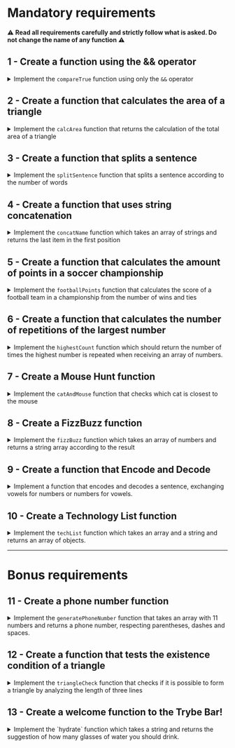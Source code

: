 # Mandatory requirements

:warning: **Read all requirements carefully and strictly follow what is asked. Do not change the name of any function** :warning:

## 1 - Create a function using the && operator

<details>
  <summary>
    Implement the <code>compareTrue</code> function using only the <code>&&</code> operator
  </summary> <br />

The `compareTrue` function when receiving two boolean parameters should:

- Return `true` if both values ​​are true;
- Return `false` if one or both parameters are false.

Example:

```javascript
const giraffe = true;
const elephant = true;
const monkey = false;
```

If the function is called with the values ​​`giraffe` and `elephant` as parameters, it returns `true`, but if it is called with the parameters `monkey` and `elephant` it returns `false`.

**What will be tested:**

- Return false when the function compareTrue is called with a parameter with value false and another with value true;

- Return false when calling the compareTrue function with two parameters of false value;

- Return true when calling the compareTrue function with two parameters of true value.

</details>

## 2 - Create a function that calculates the area of ​​a triangle

<details>
  <summary>
Implement the <code>calcArea</code> function that returns the calculation of the total area of ​​a triangle

  </summary> <br />

The `calcArea` function takes the value of the base (`base`) and another of the height (`height`) of a triangle and returns the calculation of its area.

- Calculate the total area of ​​the triangle using the formula `(base * height) / 2`.

**What will be tested:**

- Return the value 250 when the calcArea function is called with the base parameter set to 10 and the height parameter set to 50;

- Return the value 5 when the `calcArea` function is called with the `base` parameter set to 5 and the `height` parameter set to 2;

- Return the value 25.5 when the `calcArea` function is called with the `base` parameter set to 51 and the `height` parameter set to 1.

</details>

## 3 - Create a function that splits a sentence

<details>
  <summary>
Implement the <code>splitSentence</code> function that splits a sentence according to the number of words

  </summary> <br />
The `splitSentence` function takes a string as a parameter and must return an array with the words separated by commas.
  
  Example: if the function receives the string `'go Trybe'`, the return must be `['go', 'Trybe']`.

**What will be tested:**

- Return the value `['go', 'Trybe']` if the function receives the string `'go Trybe'`;

- Return the value `['vamo', 'que', 'vamo']` if the function receives the string `'vamo que vamo'`;

- Return the value `['rocket']` if the function receives the string `'rocket'`.

</details>

## 4 - Create a function that uses string concatenation

<details>
  <summary>
Implement the <code>concatName</code> function which takes an array of strings and returns the last item in the first position

  </summary> <br />
The `concatName` function takes an array of strings and must return a string of the form `'LAST ITEM, FIRST ITEM`, regardless of the size of the array.
  
  Example:

- If the parameter passed to the `concatName` function is the array `['Lucas', 'Cassiano', 'Ferraz', 'Paolillo']`, the function should return `Paolillo, Lucas`.

**What will be tested:**

- Return `'Paolillo, Lucas'` when the parameter passed in the concatName function is `['Lucas', 'Cassiano', 'Ferraz', 'Paolillo']`;

- Return `'re, rocket'` when the parameter passed in the concatName function is `['rocket', 'not', 'has', 'reverse']`;

- Return `'captain, captain'` when the parameter passed in the concatName function is `['captain', 'my', 'captain']`.

</details>

## 5 - Create a function that calculates the amount of points in a soccer championship

<details>
  <summary>
Implement the <code>footballPoints</code> function that calculates the score of a football team in a championship from the number of wins and ties

  </summary> <br />

The `footballPoints` function receives the number of victories (`wins`) and the number of ties (`ties`) and returns the amount of points that the team scored in a championship. For this, consider that:

- `wins`: is the number of wins and is worth 3 points;
- `ties`: is the number of ties and is worth 1 point.

**What will be tested:**

- Return `50` points when the team has 14 wins and 8 draws;

- Return `5` points when the team has 1 win and 2 draws;

- Return `0` points when the team has 0 wins and 0 draws.

</details>

## 6 - Create a function that calculates the number of repetitions of the largest number

<details>
  <summary>
Implement the <code>highestCount</code> function which should return the number of times the highest number is repeated when receiving an array of numbers.

  </summary> <br />

The function must return the number of times the **largest** number is repeated within the array.

For example:

- If the parameter is an array with values ​​`[9, 1, 2, 3, 9, 5, 7]`, the function must return `2`, which is the number of times the number `9` (largest number of the array) is repeated.

**WHAand will be tested:**

- Return `2` when the parameter passed in the highestCount function is `[9, 1, 2, 3, 9, 5, 7]`;

- Return `1` when the parameter passed in the highestCount function is `[0, 4, 4, 4, 9, 2, 1]`;

- Return `3` when the parameter passed in the highestCount function is `[0, 0, 0]`.

</details>

## 7 - Create a Mouse Hunt function

<details>
  <summary>
Implement the <code>catAndMouse</code> function that checks which cat is closest to the mouse

  </summary> <br />
Imagine that two cats are chasing the same mouse. You need to check which cat is closest to its prey. To do so, implement the `catAndMouse` function that takes 3 parameters of type `number` in the following order:

    - `mouse`: represents the mouse position.

    - `cat1`: represents the position of one of the cats;

    - `cat2`: represents the position of the other cat ;

- Calculate the distances between the mouse and each of the cats and return which of the felines is closest to the mouse:

  - Return the string `'cat2'` if the cat `cat2` is closer to the mouse;
  - Return the string `'cat1'` if the cat `cat1` is closer to the mouse;
  - Return the string `'the cats bump and the mouse runs'` if the cats are the same distance from the mouse.

Example:

- If the cat `cat2` is 2 units away from the mouse and `cat1` is 3 units away, your function should return `'cat2'`;

- If the cats are at the same distance from the mouse, the function should return the string `'the cats bump and the mouse runs'`.

**What will be tested:**

- Return the string `'cat2'` if the `catAndMouse` function receives the parameters where cat `cat2` is 2 units away from the mouse and `cat1` is 3 units away from the mouse;

- Return the string `'cat1'` if the catAndMouse function receives the parameters where cat `cat1` is 6 units away from the mouse and `cat2` is 12 units away from the mouse ;

- Return the string `'the cats bump and the mouse runs'` if the `catAndMouse` function receives the parameters where the cats are at the same distance from the mouse.

</details>

## 8 - Create a FizzBuzz function

<details>
  <summary>
Implement the <code>fizzBuzz</code> function which takes an array of numbers and returns a string array according to the result

  </summary> <br />

The `fizzBuzz` function receives an array of numbers and for each number in the array it is divided by 3 and 5 and according to the result, the function should return a string:

- Return the string `'fizz` for each number in the array that is divisible only by 3;
- Return the string `'buzz'` for each number in the array that is divisible only by 5;
- Return the string `'fizzBuzz'` for each number in the array that is divisible by 3 **and** 5;
- Return the string `'bug!'` for each number in the array that is not divided by 3 or 5.

Example: if the parameter is [2, 15, 7, 9, 45], your function should return `['bug!', 'fizzBuzz', 'bug!', 'fizz', 'fizzBuzz']`.

**What will be tested:**

- Return the strings `['bug!', 'fizzBuzz', 'bug!', 'fizz', 'fizzBuzz']` when passing parameters [2, 15, 7, 9, 45] to the `fizzBuzz function `;

- Return the strings `['bug!', 'fizz']` when passing parameters [7, 9] to the `fizzBuzz` function;

- Return the strings `['fizz', 'buzz']` when passing parameters [9, 25] to the `fizzBuzz` function.

</details>

## 9 - Create a function that Encode and Decode

<details>
  <summary>
Implement a function that encodes and decodes a sentence, exchanging vowels for numbers or numbers for vowels.

  </summary> <br />

To encode the sentence, use the `encode` function that takes a string as a parameter and must change all **lowercase vowels by numbers**, according to the format:

a -> 1 \
and -> 2 \
i -> 3 \
the -> 4 \
u -> 5

That is, if the `encode` parameter is `'hi there!'`, the return should be `'h3 th2r2!'`.

To decode the sentence, use the `decode` function that takes a string containing letters and numbers as a parameter and must change all **numbers to lowercase vowels**, according to the format:

1 -> to \
2 -> and \
3 -> i \
4 -> the \
5 -> u

For example, if the `decode` parameter is `'h3 th2r2!'`, the return should be `'hi there!'`.

**What will be tested:**

- When using the `hello` parameter, you should return `h2ll4`;
- When using the `How are you today?` parameter, it should return `H4w 1r2 y45 t4d1y?`;
- When using the `This is an encoding test.` parameter, it should return `Th3s 3s 1n 2nc4d3ng t2st.`;
- When using the `go Trybe! ` should return `g4 Tryb2!` .

</details>

## 10 - Create a Technology List function

<details>
  <summary>
Implement the <code>techList</code> function which takes an array and a string and returns an array of objects.

  </summary> <br />

The `techList` function takes two parameters:

- An array with technology names;
- A name referring to a person's name.

The function should return:

- 'Empty!' if it does not receive any parameter ;
- One object for each technologyia of the array, with the following structure:

```javascript
{
  tech: 'NameTech',
  name: 'person's name'
}
```

For example, if the function receives the parameters `['React', 'Jest', 'HTML', 'CSS', 'JavaScript']` and `'Lucas'`, the return should be:

```javascript
[
  {
    tech: "CSS",
    name: "Lucas",
  },
  {
    tech: "HTML",
    name: "Lucas",
  },
  {
    tech: "JavaScript",
    name: "Lucas",
  },
  {
    tech: "Jest",
    name: "Lucas",
  },
  {
    tech: "React",
    name: "Lucas",
  },
];
```

**What will be tested:**

- Return a list of ordered objects when a list with 5 technologies is passed;

- Return the `'Empty!'` error message when the list has no technologies.

</details>

---

# Bonus requirements

## 11 - Create a phone number function

<details>
  <summary>
Implement the <code>generatePhoneNumber</code> function that takes an array with 11 numbers and returns a phone number, respecting parentheses, dashes and spaces.

  </summary> <br />

Example: if the function parameter is `[1, 2, 3, 4, 5, 6, 7, 8, 9, 0, 1]`, the `generatePhoneNumber` function should return `(12) 34567-8901`.

- Return the sentence `'Array with incorrect size.'` if the function receives an array with a size other than 11;

- Return the string `'cannot generate a phone number with these values'` if any of the numbers in the array is **less** than 0, **greater** than 9 or is repeated 3 times or more.

**What will be tested:**

- Return the string 'Array incorrectly sized.' if the array has a size other than 11;

- Return the string "cannot generate a phone number with these values" if any of the numbers in the array is less than 0;

- Return the string "cannot generate a phone number with these values" if any number in the array is greater than 9;

- Return the string "cannot generate a phone number with these values" if any number in the array is repeated 3 times or more;

- Return a phone number, respecting parentheses, dashes and spaces if the numbers in the array meet the specifications.

</details>

## 12 - Create a function that tests the existence condition of a triangle

<details>
  <summary>
Implement the <code>triangleCheck</code> function that checks if it is possible to form a triangle by analyzing the length of three lines

  </summary> <br />

The `triangleCheck` function should receive the parameters `lineA`, `lineB` and `lineC` with the value of the length of three different lines.

- In order to form a triangle, it is necessary that **the measure of _any_ of the sides** meets the following conditions:

1. be **less** than the sum of the measures of the other two sides;

**_AND_**

2. be **greater** than the absolute value (modulus) of the difference between the other two sides.

**Looking for the :eyes:** hint To get the absolute value of a number in JavaScript, search for the `Math.abs` function.

- The return of your function must be a boolean.

Example: the return of `triangleCheck(10, 14, 8)` should be `true`.

**What will be tested:**

- Return `false` when the measure of any of the sides is greater than the sum of the measures of the other two sides;

- Return `false` when the measure of any of the sides is less than the absolute value of the difference of the measures of the other two sides;

- Return `true` when the measure of any one side is less than the sum of the measures of the other two sides and greater than the absolute value of the difference between the other two sides.

</details>

## 13 - Create a welcome function to the Trybe Bar!

<details>
  <summary>
Implement the `hydrate` function which takes a string and returns the suggestion of how many glasses of water you should drink.

  </summary> <br />

```javascript
// String received:
"1 beer";

// String returned:
"1 glass of water";
```

```
// String received:
  '1 cachaça, 5 beers and 1 glass of wine'

// String returned:
  '7 glasses of water'
```

```
// String received:
  '1 cachaça, 5 beers and 1 glass of wine'

// String returned:
  '7 glasses of water'
```

- For simplicity, consider that the string **always** will have the format _quantity (in number) + type of drink_;

- The number on the front of each drink must be between 1 and 9.

**Looking for tip 👀:** search for something similar to `get all integers inside a string js`.

**What will be tested:**

- Return the suggestion of how many glasses of water to drink when receiving a string.

</details>

</details>

